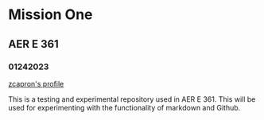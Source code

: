 # Mission One
## AER E 361
### 01242023

[zcapron's profile](https://github.com/zcapron)

This is a testing and experimental repository used in AER E 361. 
This will be used for experimenting with the functionality of markdown and Github.
